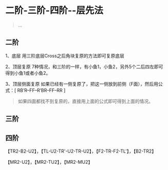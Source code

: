 ﻿# 二阶-三阶-四阶--层先法 #

> ...



## 二阶 ##

1、底层
用三阶底层Cross之后角块复原的方法即可复原底层

2、顶层复原
7种情况，和三阶的一样，有小鱼1，小鱼2，另外5个二后四左即可得到小鱼1或者小鱼2。

3、顶层侧面复原
如果已经有一侧复原了，把这一侧放到前侧（F面），然后用公式：[ RB’R–FF–R’BR–FF–RR ]

> 如果四面都找不到复原的，直接用上面的公式即可得到上面的情况。


## 三阶 ##


## 四阶 ##

【TR2-B2-U2】，【TL-U2-TR'-U2-TR-U2】，【F2-TR-F2-TL'】，【B2-TR2】

【MR2-U2】，【MR2-TU2】，【MR2-MU2】